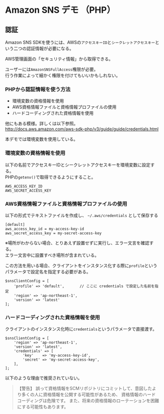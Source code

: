 # Amazon SNS デモ （PHP）

## 認証

Amazon SNS SDKを使うには、AWSの`アクセスキーID`と`シークレットアクセスキー`という二つの認証情報が必要になる。

AWS管理画面の「セキュリティ情報」から取得できる。  

ユーザーには`AmazonSNSFullAccess`権限が必要。  
行う作業によって細かく権限を付けてもいいかもしれない。

### PHPから認証情報を使う方法

* 環境変数の資格情報を使用
* AWS資格情報ファイルと資格情報プロファイルの使用
* ハードコーディングされた資格情報を使用

他にもある模様。詳しくは以下参照。  
http://docs.aws.amazon.com/aws-sdk-php/v3/guide/guide/credentials.html

本デモでは環境変数を使用している。

### 環境変数の資格情報を使用

以下の名前でアクセスキーIDとシークレットアクセスキーを環境変数に設定する。  
PHPの`getenv()`で取得できるようにすること。

```
AWS_ACCESS_KEY_ID
AWS_SECRET_ACCESS_KEY
```

### AWS資格情報ファイルと資格情報プロファイルの使用

以下の形式でテキストファイルを作成し、 `~/.aws/credentials` として保存する

```
[default]
aws_access_key_id = my-access-key-id
aws_secret_access_key = my-secret-access-key
```

※場所がわからない場合、とりあえず設置せずに実行し、エラー文言を確認する。  
エラー文言中に設置すべき場所が含まれている。

この方法を用いる場合、クライアントをインスタンス化する際に`profile`というパラメータで設定名を指定する必要がある。

```
$snsClientConfig = [
    'profile' => 'default',       // ここに credentials で設定した名前を指定
    'region' => 'ap-northeast-1',
    'version' => 'latest'
];
```

### ハードコーディングされた資格情報を使用

クライアントのインスタンス化時に`credentials`というパラメータで直接渡す。

```
$snsClientConfig = [
    'region' => 'ap-northeast-1',
    'version' => 'latest',
    'credentials' => [
        'key'    => 'my-access-key-id',
        'secret' => 'my-secret-access-key',
    ],
];
```

以下のような理由で推奨されていない。

>【警告】
>誤って資格情報をSCMリポジトリにコミットして、意図したより多くの人に資格情報を公開する可能性があるため、
>資格情報のハードコーディングは危険です。 
>また、将来の資格情報のローテーションを困難にする可能性もあります。